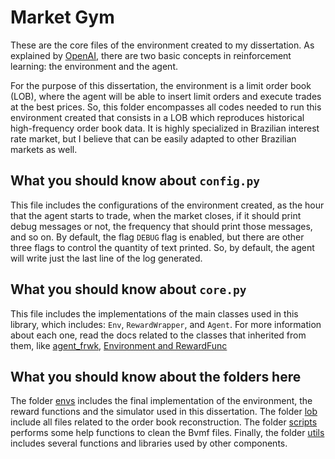 # Market Gym

These are the core files of the environment created to my dissertation. As explained by [OpenAI](https://github.com/openai/gym/blob/master/README.rst), there are two basic concepts in reinforcement learning: the environment and the agent.

For the purpose of this dissertation, the environment is a limit order book (LOB), where the agent will be able to insert limit orders and execute trades at the best prices. So, this folder encompasses all codes needed to run this environment created that consists in a LOB which reproduces historical high-frequency order book data. It is highly specialized in Brazilian interest rate market, but I believe that can be easily adapted to other Brazilian markets as well.

## What you should know about `config.py`

This file includes the configurations of the environment created, as the hour that the agent starts to trade, when the market closes, if it should print debug messages or not, the frequency that should print those messages, and so on. By default, the flag `DEBUG` flag is enabled, but there are other three flags to control the quantity of text printed. So, by default, the agent will write just the last line of the log generated.

## What you should know about `core.py`

This file includes the implementations of the main classes used in this library, which includes: `Env`, `RewardWrapper`, and `Agent`. For more information about each one, read the docs related to the classes that inherited from them, like [agent_frwk](../market_sim/README.md), [Environment and RewardFunc](envs/README.md)

## What you should know about the folders here

The folder [envs](envs/README.md) includes the final implementation of the environment, the reward functions and the simulator used in this dissertation. The folder [lob](lob/README.md) include all files related to the order book reconstruction. The folder [scripts](scripts/README.md) performs some help functions to clean the Bvmf files. Finally, the folder [utils](utils/README.md) includes several functions and libraries used by other components.
